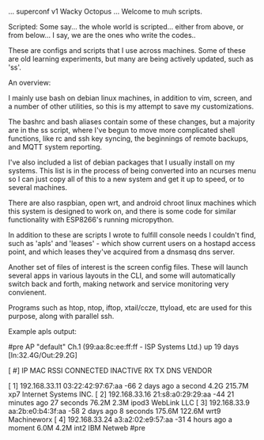 ... superconf v1 Wacky Octopus ...
Welcome to muh scripts.

Scripted: Some say... the whole world is scripted... either from above, or from below... I say, we are the ones who write the codes..


These are configs and scripts that I use across machines.
Some of these are old learning experiments, but many are
being actively updated, such as 'ss'.

An overview:

I mainly use bash on debian linux machines, in addition
to vim, screen, and a number of other utilities, so this
is my attempt to save my customizations.

The bashrc and bash aliases contain some of these changes,
but a majority are in the ss script, where I've begun to
move more complicated shell functions, like rc and ssh key
syncing, the beginnings of remote backups, and MQTT system
reporting. 

I've also included a list of debian packages that I usually
install on my systems. This list is in the process of being
converted into an ncurses menu so I can just copy all of this
to a new system and get it up to speed, or to several machines.

There are also raspbian, open wrt, and android chroot linux
machines which this system is designed to work on, and there
is some code for similar functionality with ESP8266's running
micropython.

In addition to these are scripts I wrote to fulfill console
needs I couldn't find, such as 'apls' and 'leases' - which
show current users on a hostapd access point, and which leases
they've acquired from a dnsmasq dns server.

Another set of files of interest is the screen config files.
These will launch several apps in various layouts in the CLI,
and some will automatically switch back and forth, making
network and service monitoring very convienent.

Programs such as htop, ntop, iftop, xtail/ccze, ttyload, etc
are used for this purpose, along with parallel ssh.

Example apls output:

#pre
AP "default" Ch.1 (99:aa:8c:ee:ff:ff - ISP Systems Ltd.) up 19 days  [In:32.4G/Out:29.2G]

[ #] IP           MAC                  RSSI     CONNECTED        INACTIVE     RX       TX       DNS        VENDOR

[ 1] 192.168.33.11    03:22:42:97:67:aa    -66      2 days ago       a second     4.2G     215.7M   xp7        Internet Systems INC.
[ 2] 192.168.33.16    21:s8:a0:29:29:aa    -44      21 minutes ago   27 seconds   76.2M    2.3M     ipod3      WebLink LLC
[ 3] 192.168.33.9     aa:2b:e0:b4:3f:aa    -58      2 days ago       8 seconds    175.6M   122.6M   wrt9       Machineworx
[ 4] 192.168.33.24    a3:a2:02:e9:57:aa    -31      4 hours ago      a moment     6.0M     4.2M     int2       IBM Netweb
#pre
